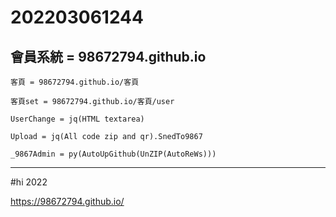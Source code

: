 # 202203061244

## 會員系統 = 98672794.github.io

    客頁 = 98672794.github.io/客頁

    客頁set = 98672794.github.io/客頁/user

    UserChange = jq(HTML textarea)

    Upload = jq(All code zip and qr).SnedTo9867

    _9867Admin = py(AutoUpGithub(UnZIP(AutoReWs)))




------


#hi
  2022

https://98672794.github.io/

